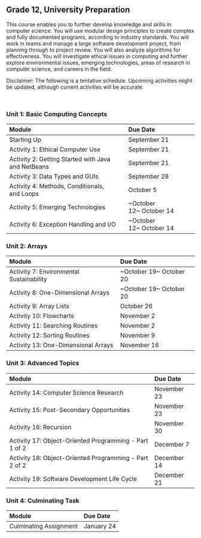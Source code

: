 ## Grade 12, University Preparation

This course enables you to further develop knowledge and skills in computer science. You will use modular design principles to create complex and fully documented programs, according to industry standards. You will work in teams and manage a large software development project, from planning through to project review. You will also analyze algorithms for effectiveness. You will investigate ethical issues in computing and further explore environmental issues, emerging technologies, areas of research in computer science, and careers in the field.

Disclaimer: The following is a tentative schedule. Upcoming activities might be updated, although current activities will be accurate.

 
### Unit 1: Basic Computing Concepts

| Module |	Due Date |
| :--- | :--- |
| Starting Up | September 21 |
| Activity 1: Ethical Computer Use | September 21 |
| Activity 2: Getting Started with Java and NetBeans | September 21 |
| Activity 3: Data Types and GUIs | September 28 |
| Activity 4: Methods, Conditionals, and Loops | October 5 |
| Activity 5: Emerging Technologies | ~October 12~ October 14 ||
| Activity 6: Exception Handling and I/O | ~October 12~ October 14 |

### Unit 2: Arrays

| Module |	Due Date |
| :--- | :--- |
| Activity 7: Environmental Sustainability | ~October 19~ October 20 |
| Activity 8: One-Dimensional Arrays | ~October 19~ October 20 |
| Activity 9: Array Lists | October 26 |
| Activity 10: Flowcharts | November 2 |
| Activity 11: Searching Routines | November 2 |
| Activity 12: Sorting Routines | November 9 |
| Activity 13: One-Dimensional Arrays | November 16 |

### Unit 3: Advanced Topics

| Module |	Due Date |
| :--- | :--- |
| Activity 14: Computer Science Research | November 23 |
| Activity 15: Post-Secondary Opportunities | November 23 |
| Activity 16: Recursion | November 30 |
| Activity 17: Object-Oriented Programming - Part 1 of 2 | December 7 |
| Activity 18: Object-Oriented Programming - Part 2 of 2 | December 14 |
| Activity 19: Software Development Life Cycle | December 21 |

### Unit 4: Culminating Task

| Module |	Due Date |
| :--- | :--- |
| Culminating Assignment | January 24 |
